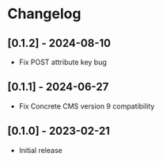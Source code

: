 # Changelog
## [0.1.2] - 2024-08-10
- Fix POST attribute key bug

## [0.1.1] - 2024-06-27
- Fix Concrete CMS version 9 compatibility

## [0.1.0] - 2023-02-21
- Initial release
